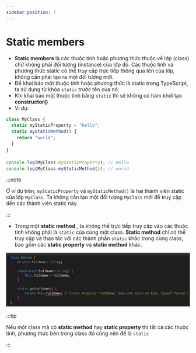 ```yaml
---
sidebar_position: 7
---
```


# Static members

- **Static members** là các thuộc tính hoặc phương thức thuộc về lớp (class) chứ không phải đối tượng (instance) của lớp đó. Các thuộc tính và phương thức static có thể truy cập trực tiếp thông qua tên của lớp, không cần phải tạo ra một đối tượng mới.
- Để khai báo một thuộc tính hoặc phương thức là static trong TypeScript, ta sử dụng từ khóa `static` trước tên của nó.
- Khi khai báo một thuộc tính bằng `static` thì sẽ không có hàm khởi tạo **constructor()**
- Ví dụ:

```ts
class MyClass {
  static myStaticProperty = "hello";
  static myStaticMethod() {
    return "world";
  }
}

console.log(MyClass.myStaticProperty); // hello
console.log(MyClass.myStaticMethod()); // world
```

:::note

Ở ví dụ trên, `myStaticProperty` và `myStaticMethod()` là hai thành viên static của lớp `MyClass`. Ta không cần tạo một đối tượng `MyClass` mới để truy cập đến các thành viên static này.

:::

- Trong một **static method** , ta không thể trực tiếp truy cập vào các thuộc tính không phải là `static` của cùng một class. **Static method** chỉ có thể truy cập và thao tác với các thành phần `static` khác trong cùng class, bao gồm các **static property** và **static method** khác.

![1695453601857](image/static-members/1695453601857.png)

:::tip

Nếu một class mà có **static method** hay **static property** thì tất cả các thuộc tính, phương thức bên trong class đó cũng nên để là `static`

:::

